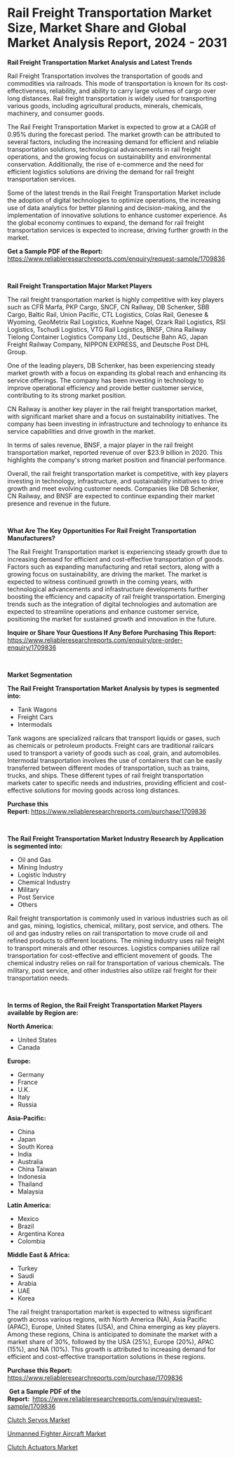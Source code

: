 <p><h1>Rail Freight Transportation Market Size, Market Share and Global Market Analysis Report, 2024 - 2031</h1></p><p><strong>Rail Freight Transportation Market Analysis and Latest Trends</strong></p>
<p><p>Rail Freight Transportation involves the transportation of goods and commodities via railroads. This mode of transportation is known for its cost-effectiveness, reliability, and ability to carry large volumes of cargo over long distances. Rail freight transportation is widely used for transporting various goods, including agricultural products, minerals, chemicals, machinery, and consumer goods.</p><p>The Rail Freight Transportation Market is expected to grow at a CAGR of 0.95% during the forecast period. The market growth can be attributed to several factors, including the increasing demand for efficient and reliable transportation solutions, technological advancements in rail freight operations, and the growing focus on sustainability and environmental conservation. Additionally, the rise of e-commerce and the need for efficient logistics solutions are driving the demand for rail freight transportation services.</p><p>Some of the latest trends in the Rail Freight Transportation Market include the adoption of digital technologies to optimize operations, the increasing use of data analytics for better planning and decision-making, and the implementation of innovative solutions to enhance customer experience. As the global economy continues to expand, the demand for rail freight transportation services is expected to increase, driving further growth in the market.</p></p>
<p><strong>Get a Sample PDF of the Report:&nbsp;</strong> <a href="https://www.reliableresearchreports.com/enquiry/request-sample/1709836">https://www.reliableresearchreports.com/enquiry/request-sample/1709836</a></p>
<p>&nbsp;</p>
<p><strong>Rail Freight Transportation Major Market Players</strong></p>
<p><p>The rail freight transportation market is highly competitive with key players such as CFR Marfa, PKP Cargo, SNCF, CN Railway, DB Schenker, SBB Cargo, Baltic Rail, Union Pacific, CTL Logistics, Colas Rail, Genesee & Wyoming, GeoMetrix Rail Logistics, Kuehne Nagel, Ozark Rail Logistics, RSI Logistics, Tschudi Logistics, VTG Rail Logistics, BNSF, China Railway Tielong Container Logistics Company Ltd., Deutsche Bahn AG, Japan Freight Railway Company, NIPPON EXPRESS, and Deutsche Post DHL Group.</p><p>One of the leading players, DB Schenker, has been experiencing steady market growth with a focus on expanding its global reach and enhancing its service offerings. The company has been investing in technology to improve operational efficiency and provide better customer service, contributing to its strong market position.</p><p>CN Railway is another key player in the rail freight transportation market, with significant market share and a focus on sustainability initiatives. The company has been investing in infrastructure and technology to enhance its service capabilities and drive growth in the market.</p><p>In terms of sales revenue, BNSF, a major player in the rail freight transportation market, reported revenue of over $23.9 billion in 2020. This highlights the company's strong market position and financial performance.</p><p>Overall, the rail freight transportation market is competitive, with key players investing in technology, infrastructure, and sustainability initiatives to drive growth and meet evolving customer needs. Companies like DB Schenker, CN Railway, and BNSF are expected to continue expanding their market presence and revenue in the future.</p></p>
<p>&nbsp;</p>
<p><strong>What Are The Key Opportunities For Rail Freight Transportation Manufacturers?</strong></p>
<p><p>The Rail Freight Transportation market is experiencing steady growth due to increasing demand for efficient and cost-effective transportation of goods. Factors such as expanding manufacturing and retail sectors, along with a growing focus on sustainability, are driving the market. The market is expected to witness continued growth in the coming years, with technological advancements and infrastructure developments further boosting the efficiency and capacity of rail freight transportation. Emerging trends such as the integration of digital technologies and automation are expected to streamline operations and enhance customer service, positioning the market for sustained growth and innovation in the future.</p></p>
<p><strong>Inquire or Share Your Questions If Any Before Purchasing This Report:</strong> <a href="https://www.reliableresearchreports.com/enquiry/pre-order-enquiry/1709836">https://www.reliableresearchreports.com/enquiry/pre-order-enquiry/1709836</a></p>
<p>&nbsp;</p>
<p><strong>Market Segmentation</strong></p>
<p><strong>The Rail Freight Transportation Market Analysis by types is segmented into:</strong></p>
<p><ul><li>Tank Wagons</li><li>Freight Cars</li><li>Intermodals</li></ul></p>
<p><p>Tank wagons are specialized railcars that transport liquids or gases, such as chemicals or petroleum products. Freight cars are traditional railcars used to transport a variety of goods such as coal, grain, and automobiles. Intermodal transportation involves the use of containers that can be easily transferred between different modes of transportation, such as trains, trucks, and ships. These different types of rail freight transportation markets cater to specific needs and industries, providing efficient and cost-effective solutions for moving goods across long distances.</p></p>
<p><strong>Purchase this Report:&nbsp;</strong><a href="https://www.reliableresearchreports.com/purchase/1709836">https://www.reliableresearchreports.com/purchase/1709836</a></p>
<p>&nbsp;</p>
<p><strong>The Rail Freight Transportation Market Industry Research by Application is segmented into:</strong></p>
<p><ul><li>Oil and Gas</li><li>Mining Industry</li><li>Logistic Industry</li><li>Chemical Industry</li><li>Military</li><li>Post Service</li><li>Others</li></ul></p>
<p><p>Rail freight transportation is commonly used in various industries such as oil and gas, mining, logistics, chemical, military, post service, and others. The oil and gas industry relies on rail transportation to move crude oil and refined products to different locations. The mining industry uses rail freight to transport minerals and other resources. Logistics companies utilize rail transportation for cost-effective and efficient movement of goods. The chemical industry relies on rail for transportation of various chemicals. The military, post service, and other industries also utilize rail freight for their transportation needs.</p></p>
<p>&nbsp;</p>
<p><strong>In terms of Region, the Rail Freight Transportation Market Players available by Region are:</strong></p>
<p>
    <p> <strong> North America: </strong>
        <ul>
            <li>United States</li>
            <li>Canada</li>
        </ul>
        </p> 
    <p> <strong> Europe: </strong>
        <ul>
            <li>Germany</li>
            <li>France</li>
            <li>U.K.</li>
            <li>Italy</li>
            <li>Russia</li>
        </ul>
        </p> 
    <p> <strong> Asia-Pacific: </strong>
        <ul>
            <li>China</li>
            <li>Japan</li>
            <li>South Korea</li>
            <li>India</li>
            <li>Australia</li>
            <li>China Taiwan</li>
            <li>Indonesia</li>
            <li>Thailand</li>
            <li>Malaysia</li>
        </ul>
        </p> 
    <p> <strong> Latin America: </strong>
        <ul>
            <li>Mexico</li>
            <li>Brazil</li>
            <li>Argentina Korea</li>
            <li>Colombia</li>
        </ul>
        </p> 
    <p> <strong> Middle East & Africa: </strong>
        <ul>
            <li>Turkey</li>
            <li>Saudi</li>
            <li>Arabia</li>
            <li>UAE</li>
            <li>Korea</li>
        </ul>
    </p>
    </p>
<p><p>The rail freight transportation market is expected to witness significant growth across various regions, with North America (NA), Asia Pacific (APAC), Europe, United States (USA), and China emerging as key players. Among these regions, China is anticipated to dominate the market with a market share of 30%, followed by the USA (25%), Europe (20%), APAC (15%), and NA (10%). This growth is attributed to increasing demand for efficient and cost-effective transportation solutions in these regions.</p></p>
<p><strong>Purchase this Report: </strong><a href="https://www.reliableresearchreports.com/purchase/1709836">https://www.reliableresearchreports.com/purchase/1709836</a></p>
<p>&nbsp;<strong>Get a Sample PDF of the Report:&nbsp;&nbsp;</strong><a href="https://www.reliableresearchreports.com/enquiry/request-sample/1709836">https://www.reliableresearchreports.com/enquiry/request-sample/1709836</a></p>
<p><strong></strong></p>
<p><p><a href="https://github.com/mauripalmi/Market-Research-Report-List-2/blob/main/clutch-servos-market.md">Clutch Servos Market</a></p><p><a href="https://github.com/redneck06/Market-Research-Report-List-2/blob/main/unmanned-fighter-aircraft-market.md">Unmanned Fighter Aircraft Market</a></p><p><a href="https://github.com/nicoletavirag/Market-Research-Report-List-2/blob/main/clutch-actuators-market.md">Clutch Actuators Market</a></p></p>